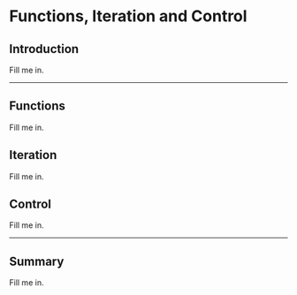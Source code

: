 # Functions, Iteration and Control

## Introduction 
Fill me in.

---

## Functions
Fill me in.

## Iteration
Fill me in.

## Control
Fill me in.

---

## Summary
Fill me in. 